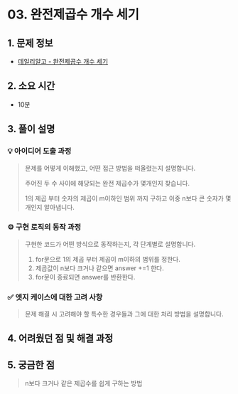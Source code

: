 # 03. 완전제곱수 개수 세기

## 1. 문제 정보

- [데일리알고 - 완전제곱수 개수 세기](https://dailyalgo.kr/problems/159)

## 2. 소요 시간

- 10분

## 3. 풀이 설명

### 💡 아이디어 도출 과정

> 문제를 어떻게 이해했고, 어떤 접근 방법을 떠올렸는지 설명합니다.
>
> 주어진 두 수 사이에 해당되는 완전 제곱수가 몇개인지 찾습니다.
>
> 1의 제곱 부터 숫자의 제곱이 m이하인 범위 까지 구하고 이중 n보다 큰 숫자가 몇개인지 알아냅니다.

### ⚙️ 구현 로직의 동작 과정

> 구현한 코드가 어떤 방식으로 동작하는지, 각 단계별로 설명합니다.
>
> 1. for문으로 1의 제곱 부터 제곱이 m이하의 범위를 정한다.
> 2. 제곱값이 n보다 크거나 같으면 answer +=1 한다.
> 3. for문이 종료되면 answer를 반환한다.

### ✅ 엣지 케이스에 대한 고려 사항

> 문제 해결 시 고려해야 할 특수한 경우들과 그에 대한 처리 방법을 설명합니다.

## 4. 어려웠던 점 및 해결 과정

>

## 5. 궁금한 점

> n보다 크거나 같은 제곱수를 쉽게 구하는 방법
